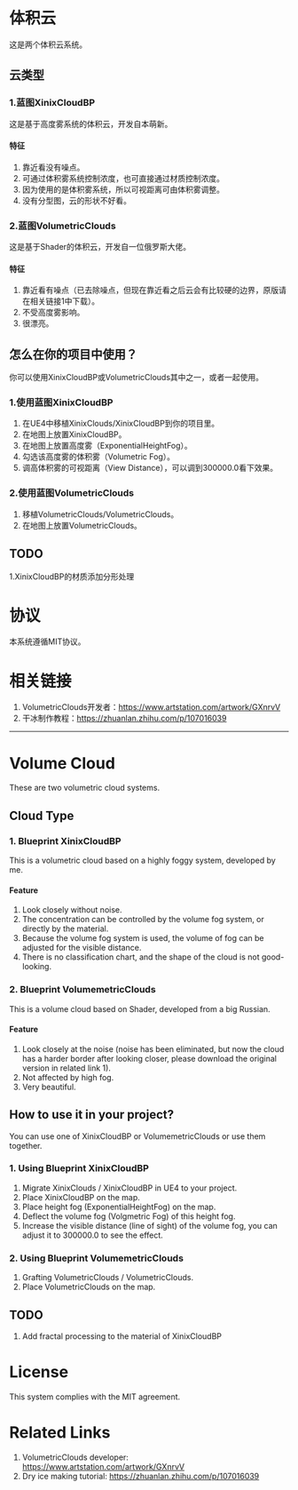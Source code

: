 # 体积云
这是两个体积云系统。


## 云类型
### 1.蓝图XinixCloudBP<br>
这是基于高度雾系统的体积云，开发自本萌新。<br>
#### 特征
1. 靠近看没有噪点。
2. 可通过体积雾系统控制浓度，也可直接通过材质控制浓度。
3. 因为使用的是体积雾系统，所以可视距离可由体积雾调整。
4. 没有分型图，云的形状不好看。

### 2.蓝图VolumetricClouds<br>
这是基于Shader的体积云，开发自一位俄罗斯大佬。<br>
#### 特征
1. 靠近看有噪点（已去除噪点，但现在靠近看之后云会有比较硬的边界，原版请在相关链接1中下载）。
2. 不受高度雾影响。
3. 很漂亮。


## 怎么在你的项目中使用？
你可以使用XinixCloudBP或VolumetricClouds其中之一，或者一起使用。
### 1.使用蓝图XinixCloudBP
1. 在UE4中移植XinixClouds/XinixCloudBP到你的项目里。
2. 在地图上放置XinixCloudBP。
2. 在地图上放置高度雾（ExponentialHeightFog）。
3. 勾选该高度雾的体积雾（Volumetric Fog）。
4. 调高体积雾的可视距离（View Distance），可以调到300000.0看下效果。
### 2.使用蓝图VolumetricClouds
1. 移植VolumetricClouds/VolumetricClouds。
2. 在地图上放置VolumetricClouds。

## TODO
1.XinixCloudBP的材质添加分形处理
# 协议
本系统遵循MIT协议。

# 相关链接
1. VolumetricClouds开发者：https://www.artstation.com/artwork/GXnrvV<br>
2. 干冰制作教程：https://zhuanlan.zhihu.com/p/107016039

----------------------------------------------------------------------------------------
# Volume Cloud
These are two volumetric cloud systems.


## Cloud Type
### 1. Blueprint XinixCloudBP <br>
This is a volumetric cloud based on a highly foggy system, developed by me. <br>
#### Feature
1. Look closely without noise.
2. The concentration can be controlled by the volume fog system, or directly by the material.
3. Because the volume fog system is used, the volume of fog can be adjusted for the visible distance.
4. There is no classification chart, and the shape of the cloud is not good-looking.

### 2. Blueprint VolumemetricClouds <br>
This is a volume cloud based on Shader, developed from a big Russian. <br>
#### Feature
1. Look closely at the noise (noise has been eliminated, but now the cloud has a harder border after looking closer, please download the original version in related link 1).
2. Not affected by high fog.
3. Very beautiful.


## How to use it in your project?
You can use one of XinixCloudBP or VolumemetricClouds or use them together.
### 1. Using Blueprint XinixCloudBP
1. Migrate XinixClouds / XinixCloudBP in UE4 to your project.
2. Place XinixCloudBP on the map.
2. Place height fog (ExponentialHeightFog) on ​​the map.
3. Deflect the volume fog (Volgmetric Fog) of this height fog.
4. Increase the visible distance (line of sight) of the volume fog, you can adjust it to 300000.0 to see the effect.
### 2. Using Blueprint VolumemetricClouds
1. Grafting VolumetricClouds / VolumetricClouds.
2. Place VolumetricClouds on the map.

## TODO
1. Add fractal processing to the material of XinixCloudBP
# License
This system complies with the MIT agreement.

# Related Links
1. VolumetricClouds developer: https://www.artstation.com/artwork/GXnrvV <br>
2. Dry ice making tutorial: https://zhuanlan.zhihu.com/p/107016039
